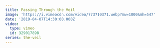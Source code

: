 ```yaml
---
title: Passing Through the Veil
image: 'https://i.vimeocdn.com/video/773710371.webp?mw=1000&mh=547'
date: '2019-04-07T14:30:00.000Z'
video:
  type: vimeo
  id: 329017898
series: the-veil
---
```


